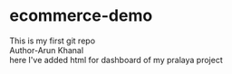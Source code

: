 # ecommerce-demo
This is my first git repo
<br>
Author-Arun Khanal
<br>
here I've added html for dashboard of my pralaya project
